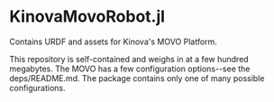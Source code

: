 # KinovaMovoRobot.jl

Contains URDF and assets for Kinova's MOVO Platform.

This repository is self-contained and weighs in at a few hundred megabytes. The MOVO has a few configuration options--see the deps/README.md. The package contains only one of many possible configurations.

